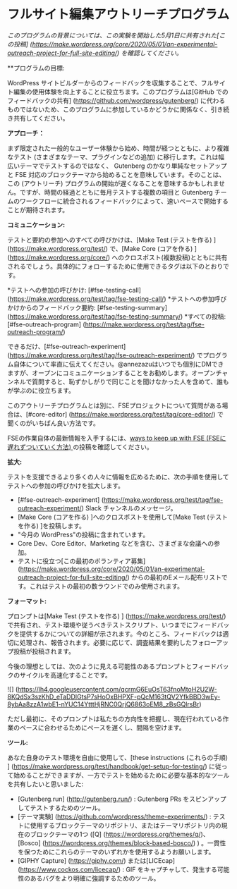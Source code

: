 <!--
# Full Site Editing Outreach Program
 -->

# フルサイト編集アウトリーチプログラム

<!--
*For context on this program, please review [this post](https://make.wordpress.org/core/2020/05/01/an-experimental-outreach-project-for-full-site-editing/) shared on May 1st* *kicking off this experiment*
 -->

*このプログラムの背景については、この実験を開始した5月1日に共有された[この投稿] (https://make.wordpress.org/core/2020/05/01/an-experimental-outreach-project-for-full-site-editing/) を確認してください。*

<!--
**Program Goal:
 -->

**プログラムの目標:

<!--
Help improve the Full Site Editing experience by gathering feedback from WordPress site builders. This program does not replace [sharing feedback on GitHub](https://github.com/wordpress/gutenberg/) so, whether you’re a part of this program or not, please keep sharing there.
 -->

WordPress サイトビルダーからのフィードバックを収集することで、フルサイト編集の使用体験を向上することに役立ちます。このプログラムは[GitHub でのフィードバックの共有] (https://github.com/wordpress/gutenberg/) に代わるものではないため、このプログラムに参加しているかどうかに関係なく、引き続き共有してください。

<!--
**Approach:**
 -->

**アプローチ：**

<!--
We’ll start with more limited common user experiences and, over time, will move to more complex testing (adding in different themes, plugins, etc). For example, this means that we won’t be testing across a wide range of themes, but will start with a fairly simple setup of Gutenberg and a FSE ready block theme. While this might mean the program starts off more slowly, over time, the hope is that we get into a fast pace with multiple items to test each month and feedback integrating into the Gutenberg team’s workflow.
 -->

まず限定された一般的なユーザー体験から始め、時間が経つとともに、より複雑なテスト (さまざまなテーマ、プラグインなどの追加) に移行します。これは幅広いテーマでテストするのではなく、 Gutenberg のかなり単純なセットアップと FSE 対応のブロックテーマから始めることを意味しています。そのことは、この (アウトリーチ) プログラムの開始が遅くなることを意味するかもしれません。ですが、時間の経過とともに毎月テストする複数の項目と Gutenberg チームのワークフローに統合されるフィードバックによって、速いペースで開始することが期待されます。

<!--
**Communication:**
 -->
**コミュニケーション:**

<!--
All calls for testing and summaries will be shared on [Make Test](https://make.wordpress.org/test/) with a cross post to [Make Core](https://make.wordpress.org/core/). Here are the tags you can use to follow along specifically:
 -->

テストと要約の参加へのすべての呼びかけは、[Make Test (テストを作る) ] (https://make.wordpress.org/test/) で、[Make Core (コアを作る) ] (https://make.wordpress.org/core/) へのクロスポスト(複数投稿)とともに共有されるでしょう。具体的にフォローするために使用できるタグは以下のとおりです。

<!--
*   Calls for testing: [#fse-testing-call](https://make.wordpress.org/test/tag/fse-testing-call/) 
*   Summaries of feedback from calls for testing: [#fse-testing-summary](https://make.wordpress.org/test/tag/fse-testing-summary/) 
*   All posts: [#fse-outreach-program](https://make.wordpress.org/test/tag/fse-outreach-program/) 
 -->

*テストへの参加の呼びかけ: [#fse-testing-call] (https://make.wordpress.org/test/tag/fse-testing-call/)
*テストへの参加呼びかけからのフィードバック要約: [#fse-testing-summary] (https://make.wordpress.org/test/tag/fse-testing-summary/)
*すべての投稿: [#fse-outreach-program] (https://make.wordpress.org/test/tag/fse-outreach-program/)

<!--
As much as possible, please communicate in [#fse-outreach-experiment](https://make.wordpress.org/test/tag/fse-outreach-experiment/) openly about the program itself. While you can always DM @annezazu separately, it’s preferred to communicate in the open. When you ask your question in the open channel, it helps everyone learn, even the people who might have been too shy to ask the same thing.
 -->

できるだけ、[#fse-outreach-experiment] (https://make.wordpress.org/test/tag/fse-outreach-experiment/) でプログラム自体について率直に伝えてください。@annezazuはいつでも個別にDMできますが、オープンにコミュニケーションすることをお勧めします。オープンチャンネルで質問すると、恥ずかしがりで同じことを聞けなかった人を含めて、誰もが学ぶのに役立ちます。

<!--
If you have questions about the FSE project separate from this outreach program, it’s best to ask in [#core-editor](https://make.wordpress.org/test/tag/core-editor/),
 -->

このアウトリーチプログラムとは別に、FSEプロジェクトについて質問がある場合は、[#core-editor] (https://make.wordpress.org/test/tag/core-editor/) で聞くのがいちばん良い方法です。

<!--
To help stay up to date on the FSE work itself, please review this post on [ways to keep up with FSE](https://make.wordpress.org/core/2020/05/20/ways-to-keep-up-with-full-site-editing-fse/).
-->

FSEの作業自体の最新情報を入手するには、[ways to keep up with FSE (FSEに遅れずついていく方法) ](https://make.wordpress.org/core/2020/05/20/ways-to-keep-up-with-full-site-editing-fse/)の投稿を確認してください。

<!--
**Amplification:**
 -->

**拡大:**

<!--
To get the word out to more people who can help test, the following pathways are used to amplify the calls for testing:
 -->

テストを支援できるより多くの人々に情報を広めるために、次の手順を使用してテストへの参加の呼びかけを拡大します。

<!--
*   Messages in the [#fse-outreach-experiment](https://make.wordpress.org/test/tag/fse-outreach-experiment/) slack channel.
*   Make Test posts with cross posts to Make Core.
*   Inclusion in “This Month in WordPress” posts.
*   Inclusion in various meeting including Core Dev, Core Editor, and Marketing.
*   Initial email distribution list from [this original call for volunteers](https://make.wordpress.org/core/2020/05/01/an-experimental-outreach-project-for-full-site-editing/) to help with testing. This will *only* be used in the first few rounds of testing.
 -->

* [#fse-outreach-experiment] (https://make.wordpress.org/test/tag/fse-outreach-experiment/) Slack チャンネルのメッセージ。
* [Make Core (コアを作る) ]へのクロスポストを使用して[Make Test (テストを作る) ]を投稿します。
* "今月の WordPress"の投稿に含まれています。
* Core Dev、Core Editor、Marketing などを含む、さまざまな会議への参加。
* テストに役立つ[この最初のボランティア募集] (https://make.wordpress.org/core/2020/05/01/an-experimental-outreach-project-for-full-site-editing/) からの最初のEメール配布リストです。これはテストの最初の数ラウンドでのみ使用されます。

<!--
**Format:**
 -->

**フォーマット:**

<!--
A prompt will be shared on [Make Test](https://make.wordpress.org/test/) with details about testing environment, a testing script to follow, and where to give feedback by when. For now, feedback will be processed and reported appropriately. As needed, a follow up post summarizing the findings will be posted.
 -->

プロンプトは[Make Test (テストを作る) ] (https://make.wordpress.org/test/) で共有され、テスト環境や従うべきテストスクリプト、いつまでにフィードバックを提供するかについての詳細が示されます。今のところ、フィードバックは適切に処理され、報告されます。必要に応じて、調査結果を要約したフォローアップ投稿が投稿されます。

<!--
In time, the ideal is to have a faster cycle of prompts and feedback that might look more like this:
 -->

今後の理想としては、次のように見える可能性のあるプロンプトとフィードバックのサイクルを高速化することです。

<!--
![](https://lh4.googleusercontent.com/qcrmG6EuOsT63fnoMtoH2U2W-8KQdSx3szKhD_eTaDDIGtsP7sHoOxBHPXF-pQcM163tQV2YfkBBD3wEy-8ybAa8zzA1wbE1-nYUC14YtttHjRNC0QrjQ6863oEM8_zBsGQlrsBr)
 -->

![] (https://lh4.googleusercontent.com/qcrmG6EuOsT63fnoMtoH2U2W-8KQdSx3szKhD_eTaDDIGtsP7sHoOxBHPXF-pQcM163tQV2YfkBBD3wEy-8ybAa8zzA1wbE1-nYUC14YtttHjRNC0QrjQ6863oEM8_zBsGQlrsBr)

<!--
To start though, the prompts will be slower paced and spaced out in order to get our bearings and to align with the current pace of work being done.
 -->

ただし最初に、そのプロンプトは私たちの方向性を把握し、現在行われている作業のペースに合わせるためにペースを遅くし、間隔を空けます。

<!--
**Tools:**
 -->

**ツール:**

<!--
While you are free to use your own testing environment and follow [these instructions](https://make.wordpress.org/test/handbook/get-setup-for-testing/), we wanted to share basic tools you’ll need to get started:
 -->

あなた自身のテスト環境を自由に使用して、[these instructions (これらの手順) ] (https://make.wordpress.org/test/handbook/get-setup-for-testing/) に従って始めることができますが、一方でテストを始めるために必要な基本的なツールを共有したいと思いました:

<!--
*   [Gutenberg.run](http://gutenberg.run/): The tool to spin up and test Gutenberg PRs. 
*   [Theme Experiments](https://github.com/wordpress/theme-experiments/): A repository of block themes to use for testing or one of the current block themes in the Themes Repo ([Q](https://wordpress.org/themes/q/), [Bosco](https://wordpress.org/themes/block-based-bosco/)). We ask that you use one of these themes for consistency.
*   [GIPHY Capture](https://giphy.com/) or [LICEcap](https://www.cockos.com/licecap/): Tools to capture GIFs to better highlight any bugs you might run into.
 -->

* [Gutenberg.run] (http://gutenberg.run/) : Gutenberg PRs をスピンアップしてテストするためのツール。
* [テーマ実験] (https://github.com/wordpress/theme-experiments/) : テストに使用するブロックテーマのリポジトリ、またはテーマリポジトリ内の現在のブロックテーマの1つ ([Q] (https://wordpress.org/themes/q/)、[Bosco] (https://wordpress.org/themes/block-based-bosco/) ) 。一貫性を保つためにこれらのテーマのいずれかを使用するようお願いします。
* [GIPHY Capture] (https://giphy.com/) または[LICEcap] (https://www.cockos.com/licecap/) : GIF をキャプチャして、発生する可能性のあるバグをより明確に強調するためのツール。